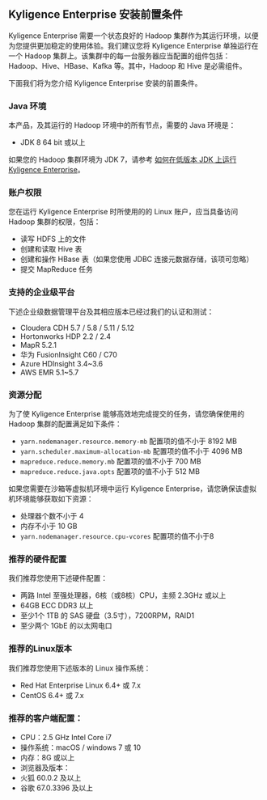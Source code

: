 ## Kyligence Enterprise 安装前置条件

Kyligence Enterprise 需要一个状态良好的 Hadoop 集群作为其运行环境，以便为您提供更加稳定的使用体验。我们建议您将 Kyligence Enterprise 单独运行在一个 Hadoop 集群上。该集群中的每一台服务器应当配置的组件包括：Hadoop、Hive、HBase、Kafka 等。其中，Hadoop 和 Hive 是必需组件。

下面我们将为您介绍 Kyligence Enterprise 安装的前置条件。

### Java 环境

本产品，及其运行的 Hadoop 环境中的所有节点，需要的 Java 环境是：

- JDK 8 64 bit 或以上

如果您的 Hadoop 集群环境为 JDK 7，请参考 [如何在低版本 JDK 上运行 Kyligence Enterprise](about_low_version_jdk.cn.md)。

### 账户权限

您在运行 Kyligence Enterprise 时所使用的的 Linux 账户，应当具备访问 Hadoop 集群的权限，包括：

+ 读写 HDFS 上的文件
+ 创建和读取 Hive 表
+ 创建和操作 HBase 表（如果您使用 JDBC 连接元数据存储，该项可忽略）
+ 提交 MapReduce 任务

### 支持的企业级平台

下述企业级数据管理平台及其相应版本已经过我们的认证和测试：

+ Cloudera CDH 5.7 / 5.8 / 5.11 / 5.12
+ Hortonworks HDP 2.2 / 2.4
+ MapR 5.2.1
+ 华为 FusionInsight C60 / C70
+ Azure HDInsight 3.4~3.6
+ AWS EMR 5.1~5.7


### 资源分配

为了使 Kyligence Enterprise 能够高效地完成提交的任务，请您确保使用的 Hadoop 集群的配置满足如下条件：

+ `yarn.nodemanager.resource.memory-mb` 配置项的值不小于 8192 MB
+ `yarn.scheduler.maximum-allocation-mb` 配置项的值不小于 4096 MB
+ `mapreduce.reduce.memory.mb` 配置项的值不小于 700 MB
+ `mapreduce.reduce.java.opts` 配置项的值不小于 512 MB

如果您需要在沙箱等虚拟机环境中运行 Kyligence Enterprise，请您确保该虚拟机环境能够获取如下资源：

+ 处理器个数不小于 4
+ 内存不小于 10 GB
+ `yarn.nodemanager.resource.cpu-vcores` 配置项的值不小于8

### 推荐的硬件配置

我们推荐您使用下述硬件配置：

+ 两路 Intel 至强处理器，6核（或8核）CPU，主频 2.3GHz 或以上
+ 64GB ECC DDR3 以上
+ 至少1个 1TB 的 SAS 硬盘（3.5寸），7200RPM，RAID1
+ 至少两个 1GbE 的以太网电口

### 推荐的Linux版本

我们推荐您使用下述版本的 Linux 操作系统：

+ Red Hat Enterprise Linux 6.4+ 或 7.x
+ CentOS 6.4+ 或 7.x

### 推荐的客户端配置：

- CPU：2.5 GHz Intel Core i7
- 操作系统：macOS / windows 7 或 10
- 内存：8G 或以上
- 浏览器及版本：
- 火狐 60.0.2 及以上
- 谷歌 67.0.3396 及以上
